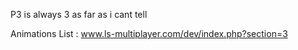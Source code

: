 P3 is always 3 as far as i cant tell

Animations List : www.ls-multiplayer.com/dev/index.php?section=3